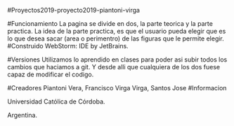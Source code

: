 #Proyectos2019-proyecto2019-piantoni-virga

#Funcionamiento
La pagina se divide en dos, la parte teorica y la parte practica. La idea de la parte practica, es que el usuario pueda elegir que es lo que desea sacar (area o perimentro) de las figuras que le permite elegir. 
#Construido
WebStorm: IDE by JetBrains.

#Versiones
Utilizamos lo aprendido en clases para poder asi subir todos los cambios que haciamos a git. Y desde alli que cualquiera de los dos fuese capaz de modificar el codigo.

#Creadores
Piantoni Vera, Francisco
Virga
Virga, Santos Jose
#Informacion

Universidad Católica de Córdoba.

Argentina.
